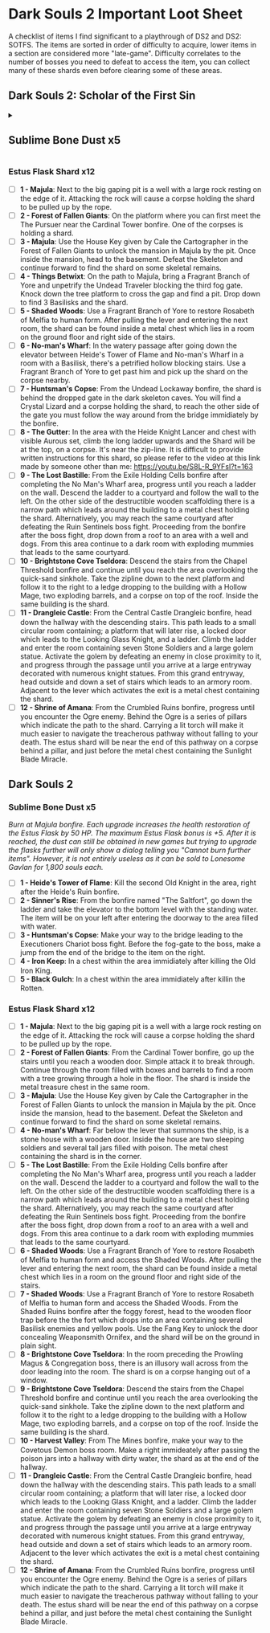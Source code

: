 # Dark Souls 2 Important Loot Sheet
A checklist of items I find significant to a playthrough of DS2 and DS2: SOTFS. The items are sorted in order of difficulty to acquire, lower items in a section are considered more "late-game". Difficulty correlates to the number of bosses you need to defeat to access the item, you can collect many of these shards even before clearing some of these areas.

## Dark Souls 2: Scholar of the First Sin
<details>
  <summary><h2>Sublime Bone Dust x5</h2></summary>
*Burn at Majula bonfire. Each upgrade increases the health restoration of the Estus Flask by 50 HP. The maximum Estus Flask bonus is +5. After it is reached, the dust can still be obtained in new games but trying to upgrade the flasks further will only show a dialog telling you "Cannot burn further items". However, it is not entirely useless as it can be sold to Lonesome Gavlan for 1,800 souls each.*
- [ ] **1 - Majula**: Wear the Silvercat Ring and drop down to the lowest platform of the pit in the middle of Majula. Before the Gutter there will be a water-filled area with exploding mummies, the item is in the metal chest where the Great Heal Excerpt used to be in DS2.
- [ ] **2 - No-man's Wharf**: In the passages from Heide's Tower of Flame after the Tower of Flame bonfire above the Dragonrider boss, but before taking the elevator downwards.
- [ ] **3 - Shaded Woods**: Use a Fragrant Branch of Yore to restore Rosabeth of Melfia to human form to access the area. From the Shaded Ruins bonfire, go up the ramp and make a jump to the area with a ruined building and a petrified lion warrior.
- [ ] **4 - Huntsman's Copse**: From the Bridge Approach bonfire, head to the domed building on the right containing Soul Spear after the first bridge.
- [ ] **5 - Drangleic Castle**: After entering the castle go behind the curving staircases to a hallway with knights, make a left turn to a knight guarding a door, will be behind the door in a metal chest.
</details>

### Estus Flask Shard x12
- [ ] **1 - Majula**: Next to the big gaping pit is a well with a large rock resting on the edge of it. Attacking the rock will cause a corpse holding the shard to be pulled up by the rope.
- [ ] **2 - Forest of Fallen Giants**: On the platform where you can first meet the The Pursuer near the Cardinal Tower bonfire. One of the corpses is holding a shard.
- [ ] **3 - Majula**: Use the House Key given by Cale the Cartographer in the Forest of Fallen Giants to unlock the mansion in Majula by the pit. Once inside the mansion, head to the basement. Defeat the Skeleton and continue forward to find the shard on some skeletal remains.
- [ ] **4 - Things Betwixt**: On the path to Majula, bring a Fragrant Branch of Yore and unpetrify the Undead Traveler blocking the third fog gate. Knock down the tree platform to cross the gap and find a pit. Drop down to find 3 Basilisks and the shard.
- [ ] **5 - Shaded Woods**: Use a Fragrant Branch of Yore to restore Rosabeth of Melfia to human form. After pulling the lever and entering the next room, the shard can be found inside a metal chest which lies in a room on the ground floor and right side of the stairs.
- [ ] **6 - No-man's Wharf**: In the watery passage after going down the elevator between Heide's Tower of Flame and No-man's Wharf in a room with a Basilisk, there's a petrified hollow blocking stairs. Use a Fragrant Branch of Yore to get past him and pick up the shard on the corpse nearby.
- [ ] **7 - Huntsman's Copse**: From the Undead Lockaway bonfire, the shard is behind the dropped gate in the dark skeleton caves. You will find a Crystal Lizard and a corpse holding the shard, to reach the other side of the gate you must follow the way around from the bridge immidiately by the bonfire.
- [ ] **8 - The Gutter**: In the area with the Heide Knight Lancer and chest with visible Aurous set, climb the long ladder upwards and the Shard will be at the top, on a corpse. It's near the zip-line. It is difficult to provide written instructions for this shard, so please refer to the video at this link made by someone other than me: https://youtu.be/S8L-R_9YFsI?t=163
- [ ] **9 - The Lost Bastille**: From the Exile Holding Cells bonfire after completing the No Man's Wharf area, progress until you reach a ladder on the wall. Descend the ladder to a courtyard and follow the wall to the left. On the other side of the destructible wooden scaffolding there is a narrow path which leads around the building to a metal chest holding the shard. Alternatively, you may reach the same courtyard after defeating the Ruin Sentinels boss fight. Proceeding from the bonfire after the boss fight, drop down from a roof to an area with a well and dogs. From this area continue to a dark room with exploding mummies that leads to the same courtyard.
- [ ] **10 - Brightstone Cove Tseldora**: Descend the stairs from the Chapel Threshold bonfire and continue until you reach the area overlooking the quick-sand sinkhole. Take the zipline down to the next platform and follow it to the right to a ledge dropping to the building with a Hollow Mage, two exploding barrels, and a corpse on top of the roof. Inside the same building is the shard.
- [ ] **11 - Drangleic Castle**: From the Central Castle Drangleic bonfire, head down the hallway with the descending stairs. This path leads to a small circular room containing; a platform that will later rise, a locked door which leads to the Looking Glass Knight, and a ladder. Climb the ladder and enter the room containing seven Stone Soldiers and a large golem statue. Activate the golem by defeating an enemy in close proximity to it, and progress through the passage until you arrive at a large entryway decorated with numerous knight statues. From this grand entryway, head outside and down a set of stairs which leads to an armory room. Adjacent to the lever which activates the exit is a metal chest containing the shard.
- [ ] **12 - Shrine of Amana**: From the Crumbled Ruins bonfire, progress until you encounter the Ogre enemy. Behind the Ogre is a series of pillars which indicate the path to the shard. Carrying a lit torch will make it much easier to navigate the treacherous pathway without falling to your death. The estus shard will be near the end of this pathway on a corpse behind a pillar, and just before the metal chest containing the Sunlight Blade Miracle.

## Dark Souls 2
### Sublime Bone Dust x5
*Burn at Majula bonfire. Each upgrade increases the health restoration of the Estus Flask by 50 HP. The maximum Estus Flask bonus is +5. After it is reached, the dust can still be obtained in new games but trying to upgrade the flasks further will only show a dialog telling you "Cannot burn further items". However, it is not entirely useless as it can be sold to Lonesome Gavlan for 1,800 souls each.*
- [ ] **1 - Heide's Tower of Flame**: Kill the second Old Knight in the area, right after the Heide's Ruin bonfire.
- [ ] **2 - Sinner's Rise**: From the bonfire named "The Saltfort", go down the ladder and take the elevator to the bottom level with the standing water. The item will be on your left after entering the doorway to the area filled with water.
- [ ] **3 - Huntsman's Copse**: Make your way to the bridge leading to the Executioners Chariot boss fight. Before the fog-gate to the boss, make a jump from the end of the bridge to the item on the right.
- [ ] **4 - Iron Keep**: In a chest within the area immidiately after killing the Old Iron King.
- [ ] **5 - Black Gulch**: In a chest within the area immidiately after killin the Rotten.

### Estus Flask Shard x12
- [ ] **1 - Majula**: Next to the big gaping pit is a well with a large rock resting on the edge of it. Attacking the rock will cause a corpse holding the shard to be pulled up by the rope.
- [ ] **2 - Forest of Fallen Giants**: From the Cardinal Tower bonfire, go up the stairs until you reach a wooden door. Simple attack it to break through. Continue through the room filled with boxes and barrels to find a room with a tree growing through a hole in the floor. The shard is inside the metal treasure chest in the same room.
- [ ] **3 - Majula**: Use the House Key given by Cale the Cartographer in the Forest of Fallen Giants to unlock the mansion in Majula by the pit. Once inside the mansion, head to the basement. Defeat the Skeleton and continue forward to find the shard on some skeletal remains.
- [ ] **4 - No-man's Wharf**: Far below the lever that summons the ship, is a stone house with a wooden door. Inside the house are two sleeping soldiers and several tall jars filled with poison. The metal chest containing the shard is in the corner.
- [ ] **5 - The Lost Bastille**: From the Exile Holding Cells bonfire after completing the No Man's Wharf area, progress until you reach a ladder on the wall. Descend the ladder to a courtyard and follow the wall to the left. On the other side of the destructible wooden scaffolding there is a narrow path which leads around the building to a metal chest holding the shard. Alternatively, you may reach the same courtyard after defeating the Ruin Sentinels boss fight. Proceeding from the bonfire after the boss fight, drop down from a roof to an area with a well and dogs. From this area continue to a dark room with exploding mummies that leads to the same courtyard.
- [ ] **6 - Shaded Woods**: Use a Fragrant Branch of Yore to restore Rosabeth of Melfia to human form and access the Shaded Woods. After pulling the lever and entering the next room, the shard can be found inside a metal chest which lies in a room on the ground floor and right side of the stairs.
- [ ] **7 - Shaded Woods**: Use a Fragrant Branch of Yore to restore Rosabeth of Melfia to human form and access the Shaded Woods. From the Shaded Ruins bonfire after the foggy forest, head to the wooden floor trap before the the fort which drops into an area containing several Basilisk enemies and yellow pools. Use the Fang Key to unlock the door concealing Weaponsmith Ornifex, and the shard will be on the ground in plain sight.
- [ ] **8 - Brightstone Cove Tseldora**: In the room preceding the Prowling Magus & Congregation boss, there is an illusory wall across from the door leading into the room. The shard is on a corpse hanging out of a window.
- [ ] **9 - Brightstone Cove Tseldora**: Descend the stairs from the Chapel Threshold bonfire and continue until you reach the area overlooking the quick-sand sinkhole. Take the zipline down to the next platform and follow it to the right to a ledge dropping to the building with a Hollow Mage, two exploding barrels, and a corpse on top of the roof. Inside the same building is the shard.
- [ ] **10 - Harvest Valley**: From The Mines bonfire, make your way to the Covetous Demon boss room. Make a right immideately after passing the poison jars into a hallway with dirty water, the shard as at the end of the hallway.
- [ ] **11 - Drangleic Castle**: From the Central Castle Drangleic bonfire, head down the hallway with the descending stairs. This path leads to a small circular room containing; a platform that will later rise, a locked door which leads to the Looking Glass Knight, and a ladder. Climb the ladder and enter the room containing seven Stone Soldiers and a large golem statue. Activate the golem by defeating an enemy in close proximity to it, and progress through the passage until you arrive at a large entryway decorated with numerous knight statues. From this grand entryway, head outside and down a set of stairs which leads to an armory room. Adjacent to the lever which activates the exit is a metal chest containing the shard.
- [ ] **12 - Shrine of Amana**: From the Crumbled Ruins bonfire, progress until you encounter the Ogre enemy. Behind the Ogre is a series of pillars which indicate the path to the shard. Carrying a lit torch will make it much easier to navigate the treacherous pathway without falling to your death. The estus shard will be near the end of this pathway on a corpse behind a pillar, and just before the metal chest containing the Sunlight Blade Miracle.
